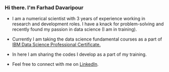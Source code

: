 <!-- Please don't remove this: Grab your social icons from https://github.com/carlsednaoui/gitsocial -->

### Hi there. I'm Farhad Davaripour

<!--
**farhad-davaripour/farhad-davaripour** is a ✨ _special_ ✨ repository because its `README.md` (this file) appears on your GitHub profile.
-->

- I am a numerical scientist with 3 years of experience working in research and development roles. I have a knack for problem-solving and recently found my passion in data science (I am in training).
- Currently I am taking the data science fundamental courses as a part of [IBM Data Science Professional Certificate.](https://www.coursera.org/professional-certificates/ibm-data-science?#courses) 
- In here I am sharing the codes I develop as a part of my training.

- Feel free to connect with me on [LinkedIn](https://www.linkedin.com/in/farhad-davaripour/).

